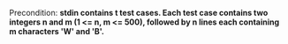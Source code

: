 Precondition: **stdin contains t test cases. Each test case contains two integers n and m (1 <= n, m <= 500), followed by n lines each containing m characters 'W' and 'B'.**